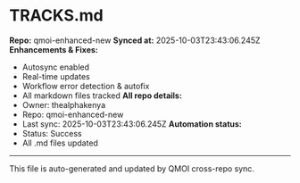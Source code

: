 # TRACKS.md

**Repo:** qmoi-enhanced-new
**Synced at:** 2025-10-03T23:43:06.245Z
**Enhancements & Fixes:**
- Autosync enabled
- Real-time updates
- Workflow error detection & autofix
- All markdown files tracked
**All repo details:**
- Owner: thealphakenya
- Repo: qmoi-enhanced-new
- Last sync: 2025-10-03T23:43:06.245Z
**Automation status:**
- Status: Success
- All .md files updated
---
This file is auto-generated and updated by QMOI cross-repo sync.
